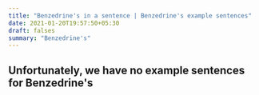 ```yaml
---
title: "Benzedrine's in a sentence | Benzedrine's example sentences"
date: 2021-01-20T19:57:50+05:30
draft: falses
summary: "Benzedrine's"
---
```

## Unfortunately, we have no example sentences for Benzedrine's                 
